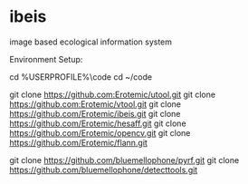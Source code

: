 ibeis
=====

image based ecological information system


Environment Setup: 

cd %USERPROFILE%\code
cd ~/code

git clone https://github.com:Erotemic/utool.git
git clone https://github.com:Erotemic/vtool.git
git clone https://github.com/Erotemic/ibeis.git
git clone https://github.com/Erotemic/hesaff.git
git clone https://github.com/Erotemic/opencv.git
git clone https://github.com/Erotemic/flann.git

git clone https://github.com/bluemellophone/pyrf.git
git clone https://github.com/bluemellophone/detecttools.git
<!--git clone https://github.com/bluemellophone/IBEIS2014.git-->
